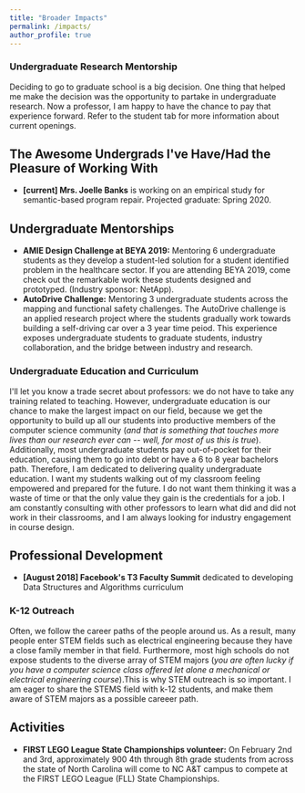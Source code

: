 ```yaml
---
title: "Broader Impacts"
permalink: /impacts/
author_profile: true
---
```


### <i class="fa fa-fw fa-user-graduate" aria-hidden="true"></i> Undergraduate Research Mentorship

Deciding to go to graduate school is a big decision. One thing that helped me make the decision was the opportunity to partake in undergraduate research. Now a professor, I am happy to have the chance to pay that experience forward. Refer to the student tab for more information about current openings.

## The Awesome Undergrads I've Have/Had the Pleasure of Working With

* **\[current\] Mrs. Joelle Banks** is working on an empirical study for semantic-based program repair. Projected graduate: Spring 2020.

## Undergraduate Mentorships
* **AMIE Design Challenge at BEYA 2019:** Mentoring 6 undergraduate students as they develop a student-led solution for a student identified problem in the healthcare sector. If you are attending BEYA 2019, come check out the remarkable work these students designed and prototyped. (Industry sponsor: NetApp).
* **AutoDrive Challenge:** Mentoring 3 undergraduate students across the mapping and functional safety challenges. The AutoDrive challenge is an applied research project where the students gradually work towards building a self-driving car over a 3 year time peiod. This experience exposes undergraduate students to graduate students, industry collaboration, and the bridge between industry and research.

### <i class="fa fa-fw fa-chalkboard-teacher" aria-hidden="true"></i> Undergraduate Education and Curriculum

I'll let you know a trade secret about professors: we do not have to take any training related to teaching. However, undergraduate education is our chance to make the largest impact on our field, because we get the opportunity to build up all our students into productive members of the computer science community (*and that is something that touches more lives than our research ever can -- well, for most of us this is true*). Additionally, most undergraduate students pay out-of-pocket for their education, causing them to go into debt or have a 6 to 8 year bachelors path. Therefore, I am dedicated to delivering quality undergraduate education. I want my students walking out of my classroom feeling empowered and prepared for the future. I do not want them thinking it was a waste of time or that the only value they gain is the credentials for a job. I am constantly consulting with other professors to learn what did and did not work in their classrooms, and I am always looking for industry engagement in course design.

## Professional Development 
* **\[August 2018\] Facebook's T3 Faculty Summit** dedicated to developing Data Structures and Algorithms curriculum

### <i class="fa fa-fw fa-school" aria-hidden="true"></i> K-12 Outreach

Often, we follow the career paths of the people around us. As a result, many people enter STEM fields such as electrical engineering because they have a close family member in that field. Furthermore, most high schools do not expose students to the diverse array of STEM majors 
(*you are often lucky if you have a computer science class offered let alone a mechanical or electrical engineering course*).This is why STEM outreach is so important. I am eager to share the STEMS field with k-12 students, and make them aware of STEM majors as a possible careeer path.

## Activities
* **FIRST LEGO League State Championships volunteer:** On February 2nd and 3rd, approximately 900 4th through 8th grade students from across the state of North Carolina will come to NC A&T campus to compete at the FIRST LEGO League (FLL) State Championships. 

